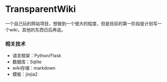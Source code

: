 # TransparentWiki #

一个自己玩的网站项目，想做到一个很大的程度，但是目前的第一阶段是计划写一个wiki，其他的东西日后再说。

### 相关技术 ###
- 语言框架：Python/Flask
- 数据库：Sqlite
- wiki存储：markdown
- 模板：jinjia2